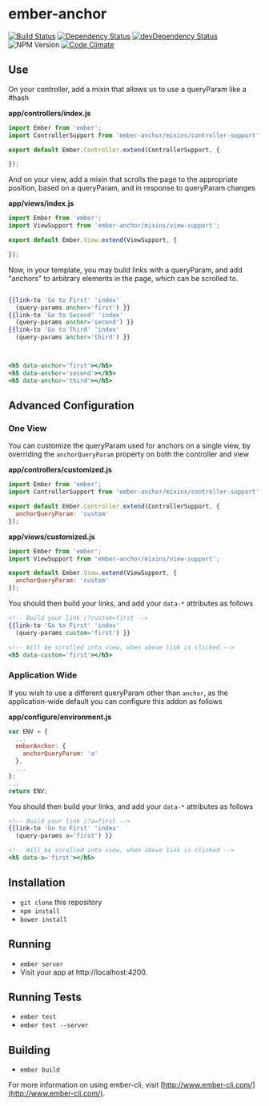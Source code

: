 # ember-anchor

[![Build Status](https://travis-ci.org/mike-north/ember-anchor.svg?branch=master)](https://travis-ci.org/mike-north/ember-anchor)
[![Dependency Status](https://david-dm.org/mike-north/ember-anchor.svg)](https://david-dm.org/mike-north/ember-anchor)
[![devDependency Status](https://david-dm.org/mike-north/ember-anchor/dev-status.svg)](https://david-dm.org/mike-north/ember-anchor#info=devDependencies)
![NPM Version](https://img.shields.io/npm/v/ember-anchor.svg)
[![Code Climate](https://codeclimate.com/github/mike-north/ember-anchor/badges/gpa.svg)](https://codeclimate.com/github/mike-north/ember-anchor)

## Use

On your controller, add a mixin that allows us to use a queryParam like a #hash


**app/controllers/index.js**

```js
import Ember from 'ember';
import ControllerSupport from 'ember-anchor/mixins/controller-support';

export default Ember.Controller.extend(ControllerSupport, {

});
```

And on your view, add a mixin that scrolls the page to the appropriate position, based on a queryParam, and in response to queryParam changes

**app/views/index.js**


```js
import Ember from 'ember';
import ViewSupport from 'ember-anchor/mixins/view-support';

export default Ember.View.extend(ViewSupport, {

});

```
Now, in your template, you may build links with a queryParam, and add "anchors" to arbitrary elements in the page, which can be scrolled to.

```hbs

{{link-to 'Go to First' 'index'
  (query-params anchor='first') }}
{{link-to 'Go to Second' 'index'
  (query-params anchor='second') }}
{{link-to 'Go to Third' 'index'
  (query-params anchor='third') }}



<h5 data-anchor='first'></h5>
<h5 data-anchor='second'></h5>
<h5 data-anchor='third'></h5>

```

## Advanced Configuration

### One View

You can customize the queryParam used for anchors on a single view, by overriding the `anchorQueryParam` property on both the controller and view

**app/controllers/customized.js**

```js
import Ember from 'ember';
import ControllerSupport from 'ember-anchor/mixins/controller-support';

export default Ember.Controller.extend(ControllerSupport, {
  anchorQueryParam: 'custom'
});

```

**app/views/customized.js**

```js
import Ember from 'ember';
import ViewSupport from 'ember-anchor/mixins/view-support';

export default Ember.View.extend(ViewSupport, {
  anchorQueryParam: 'custom'
});

```

You should then build your links, and add your `data-*` attributes as follows

```handlebars
<!-- Build your link /?custom=first -->
{{link-to 'Go to First' 'index'
  (query-params custom='first') }}

<!-- Will be scrolled into view, when above link is clicked -->
<h5 data-custom='first'></h5>

```

### Application Wide

If you wish to use a different queryParam other than `anchor`, as the application-wide default you can configure this addon as follows

**app/configure/environment.js**

```js
var ENV = {
  ...
  emberAnchor: {
    anchorQueryParam: 'a'
  },
  ...
};
...
return ENV;

```

You should then build your links, and add your `data-*` attributes as follows

```handlebars
<!-- Build your link /?a=first -->
{{link-to 'Go to First' 'index'
  (query-params a='first') }}

<!-- Will be scrolled into view, when above link is clicked -->
<h5 data-a='first'></h5>

```

## Installation

* `git clone` this repository
* `npm install`
* `bower install`

## Running

* `ember server`
* Visit your app at http://localhost:4200.

## Running Tests

* `ember test`
* `ember test --server`

## Building

* `ember build`

For more information on using ember-cli, visit [http://www.ember-cli.com/](http://www.ember-cli.com/).
